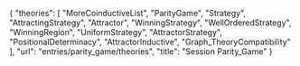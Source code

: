 {
    "theories": [
        "MoreCoinductiveList",
        "ParityGame",
        "Strategy",
        "AttractingStrategy",
        "Attractor",
        "WinningStrategy",
        "WellOrderedStrategy",
        "WinningRegion",
        "UniformStrategy",
        "AttractorStrategy",
        "PositionalDeterminacy",
        "AttractorInductive",
        "Graph_TheoryCompatibility"
    ],
    "url": "entries/parity_game/theories",
    "title": "Session Parity_Game"
}